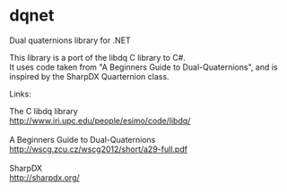 # dqnet
Dual quaternions library for .NET

This library is a port of the libdq C library to C#.<br>
It uses code taken from "A Beginners Guide to Dual-Quaternions", and is inspired by the SharpDX Quarternion class.

Links:<br>

The C libdq library<br>
http://www.iri.upc.edu/people/esimo/code/libdq/<br><br>
A Beginners Guide to Dual-Quaternions<br>
http://wscg.zcu.cz/wscg2012/short/a29-full.pdf<br><br>
SharpDX<br>
http://sharpdx.org/<br>
